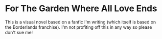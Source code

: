 # For The Garden Where All Love Ends

This is a visual novel based on a fanfic I'm writing (which itself is based on the Borderlands franchise). I'm not profiting off this in any way so please don't sue me!